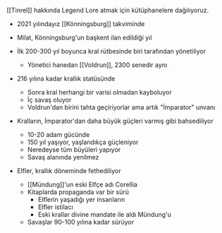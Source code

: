 ---
---  
  
[[Tinrel]] hakkında Legend Lore atmak için kütüphanelere dağılıyoruz.  

- 2021 yılındayız [[Könningsburg]] takviminde  
- Milat, Könningsburg'un başkent ilan edildiği yıl  
- İlk 200-300 yıl boyunca kral rütbesinde biri tarafından yönetiliyor  
	- Yönetici hanedan [[Voldrun]], 2300 senedir aynı  

- 216 yılına kadar krallık statüsünde  
	- Sonra kral herhangi bir varisi olmadan kayboluyor  
	- İç savaş oluyor  
	- Voldrun'dan birini tahta geçiriyorlar ama artık "İmparator" unvanı  

- Kralların, İmparator'dan daha büyük güçleri varmış gibi bahsediliyor  
	- 10-20 adam gücünde  
	- 150 yıl yaşıyor, yaşlandıkça güçleniyor  
	- Neredeyse tüm büyüleri yapıyor  
	- Savaş alanında yenilmez  

- Elfler, krallık döneminde fethediliyor  
	- [[Mündung]]'un eski Elfçe adı Corellia  
	- Kitaplarda propaganda var bir sürü  
		- Elflerin yaşadığı yer insanların  
		- Elfler istilacı  
		- Eski krallar divine mandate ile aldı Mündung'u  
	- Savaşlar 90-100 yılına kadar sürüyor